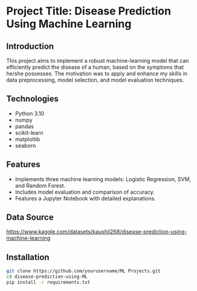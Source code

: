 # Project Title: Disease Prediction Using Machine Learning

## Introduction
This project aims to implement a robust machine-learning model that can efficiently predict the disease of a human, based on the symptoms that he/she possesses. The motivation was to apply and enhance my skills in data preprocessing, model selection, and model evaluation techniques.

## Technologies
- Python 3.10
- numpy
- pandas
- scikit-learn
- matplotlib
- seaborn

## Features
- Implements three machine learning models: Logistic Regression, SVM, and Random Forest.
- Includes model evaluation and comparison of accuracy.
- Features a Jupyter Notebook with detailed explanations.

## Data Source
https://www.kaggle.com/datasets/kaushil268/disease-prediction-using-machine-learning

## Installation
```bash
git clone https://github.com/yourusername/ML Projects.git
cd disease-prediction-using-ML
pip install -r requirements.txt

